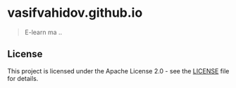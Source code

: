 # vasifvahidov.github.io
> E-learn ma ..

## License
This project is licensed under the Apache License 2.0 - see the [LICENSE](LICENSE) file for details.
